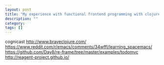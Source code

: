 ```yaml
---
layout: post
title: "My experience with functional frontend programming with clojure, clojurescript and react"
description: ""
category: 
tags: []
---
```



cognicast
http://www.braveclojure.com/
https://www.reddit.com/r/emacs/comments/34wffl/learning_spacemacs/
https://github.com/Day8/re-frame/tree/master/examples/todomvc
http://reagent-project.github.io/
